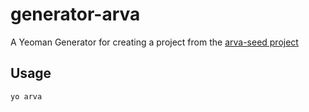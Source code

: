 # generator-arva
A Yeoman Generator for creating a project from the [arva-seed project](https://github.com/BizBoard/arva-seed)

## Usage

`yo arva`
